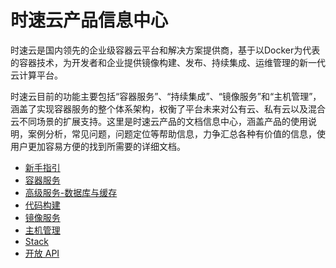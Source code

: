 # 时速云产品信息中心

时速云是国内领先的企业级容器云平台和解决方案提供商，基于以Docker为代表的容器技术，为开发者和企业提供镜像构建、发布、持续集成、运维管理的新一代云计算平台。

时速云目前的功能主要包括“容器服务”、“持续集成”、“镜像服务”和“主机管理”，涵盖了实现容器服务的整个体系架构，权衡了平台未来对公有云、私有云以及混合云不同场景的扩展支持。这里是时速云产品的文档信息中心，涵盖产品的使用说明，案例分析，常见问题，问题定位等帮助信息，力争汇总各种有价值的信息，使用户更加容易方便的找到所需要的详细文档。

* [新手指引](/doc/v1/getting_started/README.md)
* [容器服务](/doc/v1/container/README.md)
* [高级服务-数据库与缓存](/doc/v1/advservices/README.md)
* [代码构建](/doc/v1/ci/README.md)
* [镜像服务](/doc/v1/registry/README.md)
* [主机管理](/doc/v1/host/README.md)
* [Stack](/doc/v1/stack/README.md)
* [开放 API](/doc/v1/api/README.md)
